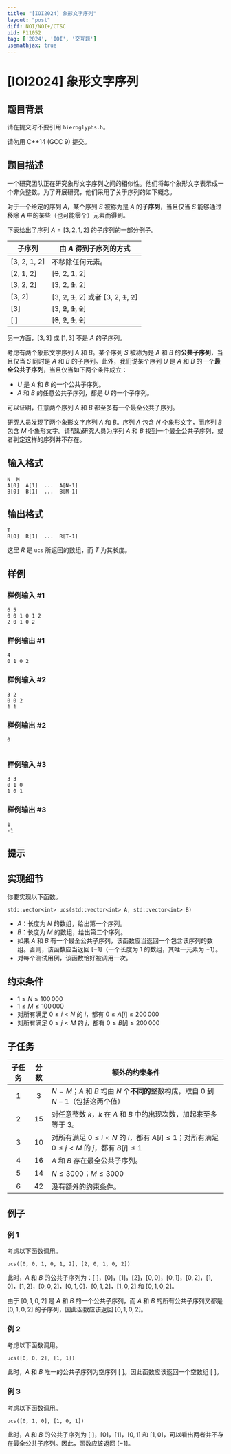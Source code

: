 ```yaml
---
title: "[IOI2024] 象形文字序列"
layout: "post"
diff: NOI/NOI+/CTSC
pid: P11052
tag: ['2024', 'IOI', '交互题']
usemathjax: true
---
```


# [IOI2024] 象形文字序列
## 题目背景

请在提交时不要引用 `hieroglyphs.h`。

请勿用 C++14 (GCC 9) 提交。
## 题目描述

一个研究团队正在研究象形文字序列之间的相似性。他们将每个象形文字表示成一个非负整数。为了开展研究，他们采用了关于序列的如下概念。

对于一个给定的序列 $A$，某个序列 $S$ 被称为是 $A$ 的**子序列**，当且仅当 $S$ 能够通过移除 $A$ 中的某些（也可能零个）元素而得到。

下表给出了序列 $A = [3, 2, 1, 2]$ 的子序列的一部分例子。

| 子序列  | 由 $A$ 得到子序列的方式                          |
| ------------ | -------------------------------------------------------- |
| [3, 2, 1, 2] | 不移除任何元素。                                 |
| [2, 1, 2]    | [~~3~~, 2, 1, 2]                                      |
| [3, 2, 2]    | [3, 2, ~~1~~, 2]                                      |
| [3, 2]       | [3, ~~2~~, ~~1~~, 2] 或者 [3, 2, ~~1~~, ~~2~~] |
| [3]          | [3, ~~2~~, ~~1~~, ~~2~~]                        |
| [ ]          | [~~3~~, ~~2~~, ~~1~~, ~~2~~]                 |

另一方面，$[3, 3]$ 或 $[1, 3]$ 不是 $A$ 的子序列。

考虑有两个象形文字序列 $A$ 和 $B$。某个序列 $S$ 被称为是 $A$ 和 $B$ 的**公共子序列**，当且仅当 $S$ 同时是 $A$ 和 $B$ 的子序列。此外，我们说某个序列 $U$ 是 $A$ 和 $B$ 的一个**最全公共子序列**，当且仅当如下两个条件成立：
* $U$ 是 $A$ 和 $B$ 的一个公共子序列。
* $A$ 和 $B$ 的任意公共子序列，都是 $U$ 的一个子序列。

可以证明，任意两个序列 $A$ 和 $B$ 都至多有一个最全公共子序列。

研究人员发现了两个象形文字序列 $A$ 和  $B$。序列 $A$ 包含 $N$ 个象形文字，而序列 $B$ 包含 $M$ 个象形文字。请帮助研究人员为序列 $A$ 和 $B$ 找到一个最全公共子序列，或者判定这样的序列并不存在。
## 输入格式

```
N  M
A[0]  A[1]  ...  A[N-1]
B[0]  B[1]  ...  B[M-1]
```
## 输出格式

```
T
R[0]  R[1]  ...  R[T-1]
```

这里 $R$ 是 `ucs` 所返回的数组，而 $T$ 为其长度。
## 样例

### 样例输入 #1
```
6 5
0 0 1 0 1 2
2 0 1 0 2

```
### 样例输出 #1
```
4
0 1 0 2

```
### 样例输入 #2
```
3 2
0 0 2
1 1

```
### 样例输出 #2
```
0


```
### 样例输入 #3
```
3 3
0 1 0
1 0 1

```
### 样例输出 #3
```
1
-1

```
## 提示

## 实现细节

你要实现以下函数。

```
std::vector<int> ucs(std::vector<int> A, std::vector<int> B)
```

* $A$：长度为 $N$ 的数组，给出第一个序列。
* $B$：长度为 $M$ 的数组，给出第二个序列。
* 如果 $A$ 和 $B$ 有一个最全公共子序列，该函数应当返回一个包含该序列的数组。否则，该函数应当返回 $[-1]$（一个长度为 $1$ 的数组，其唯一元素为 $-1$）。
* 对每个测试用例，该函数恰好被调用一次。

## 约束条件

* $1 \leq N \leq 100\,000$
* $1 \leq M \leq 100\,000$
* 对所有满足 $0 \leq i < N$ 的 $i$，都有 $0 \leq A[i] \leq 200\,000$
* 对所有满足 $0 \leq j < M$ 的 $j$，都有 $0 \leq B[j] \leq 200\,000$

## 子任务

| 子任务 | 分数 | 额外的约束条件                                       |
| :-----: | :---: | ------------------------------------------------------------ |
|    1    |  $3$  | $N = M$；$A$ 和 $B$ 均由 $N$ 个**不同的**整数构成，取自 $0$ 到 $N-1$（包括这两个值） |
|    2    | $15$  | 对任意整数 $k$，$k$ 在 $A$ 和 $B$ 中的出现次数，加起来至多等于 $3$。 |
|    3    | $10$  | 对所有满足 $0 \leq i < N$ 的 $i$，都有 $A[i] \leq 1$；对所有满足 $0 \leq j < M$ 的 $j$，都有 $B[j] \leq 1$ |
|    4    | $16$  | $A$ 和 $B$ 存在最全公共子序列。  |
|    5    | $14$  | $N \leq 3000$；$M \leq 3000$                                 |
|    6    | $42$  | 没有额外的约束条件。                                   |

## 例子

### 例 1

考虑以下函数调用。

```
ucs([0, 0, 1, 0, 1, 2], [2, 0, 1, 0, 2])
```

此时，$A$ 和 $B$ 的公共子序列为：$[\ ]$，$[0]$，$[1]$，$[2]$，$[0, 0]$，$[0, 1]$，$[0, 2]$，$[1, 0]$，$[1, 2]$，$[0, 0, 2]$，$[0, 1, 0]$，$[0, 1, 2]$，$[1, 0, 2]$ 和 $[0, 1, 0, 2]$。

由于 $[0, 1, 0, 2]$ 是 $A$ 和 $B$ 的一个公共子序列，而 $A$ 和 $B$ 的所有公共子序列又都是 $[0, 1, 0, 2]$ 的子序列，因此函数应该返回 $[0, 1, 0, 2]$。

### 例 2

考虑以下函数调用。

```
ucs([0, 0, 2], [1, 1])
```

此时，$A$ 和 $B$ 唯一的公共子序列为空序列 $[\ ]$。因此函数应该返回一个空数组 $[\ ]$。

### 例 3

考虑以下函数调用。

```
ucs([0, 1, 0], [1, 0, 1])
```

此时，$A$ 和 $B$ 的公共子序列为 $[\ ]$，$[0]$，$[1]$，$[0, 1]$ 和 $[1, 0]$，可以看出两者并不存在最全公共子序列。因此，函数应该返回 $[-1]$。
